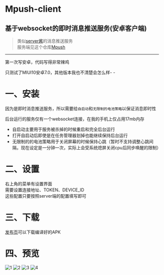 # Mpush-client

## 基于websocket的即时消息推送服务(安卓客户端)

> 类似[server酱](http://sc.ftqq.com)的消息推送服务  
> 服务端见这个仓库[Mpush](https://github.com/kooritea/mpush)

---
第一次写安卓，代码写得非常辣鸡

只测试了MIUI10安卓7.0，其他版本我也不清楚会怎么样- -

# 一、安装
因为是即时消息推送服务，所以需要给`自启动`和`无限制的电池策略`以保证消息即时性

后台运行的服务仅有一个websocket连接，在我的手机上仅占用17mb内存

- 自启动主要用于服务被杀掉的时候重启和完全后台运行
- 打开自启动后即使是在任务管理器划掉也能继续保持后台运行
- 无限制的的电池策略用于关闭屏幕的时候保持心跳（暂时不支持调整心跳间隔，现在设定是一分钟一次，实际上会受系统熄屏关闭cpu后同步唤醒的限制）

# 二、设置
右上角的菜单有设置界面  
需要设置连接地址、TOKEN、DEVICE_ID  
这些配置只要按照server端的配置填写即可  

# 三、下载
[发布页](https://github.com/kooritea/mpush-android-client/releases)可以下载编译好的APK

# 四、预览
![1](https://ww2.sinaimg.cn/large/007eZ24Wgy1g3e1no5xd7j30dg0mbmxz)
![2](https://ww2.sinaimg.cn/large/007eZ24Wgy1g3e1o3cw7jj30df0lp3ym)
![3](https://ww2.sinaimg.cn/large/007eZ24Wgy1g3e1oeqk7rj30dk0lpwep)
![4](https://ww2.sinaimg.cn/large/007eZ24Wgy1g3e1ojz6iwj30dg0ltwfa)